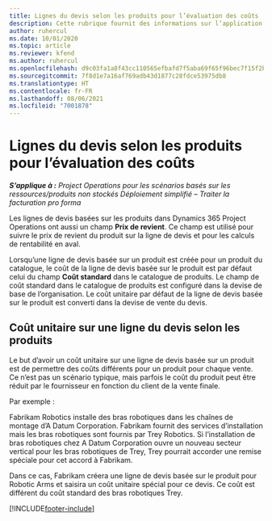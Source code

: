 ```yaml
---
title: Lignes du devis selon les produits pour l’évaluation des coûts
description: Cette rubrique fournit des informations sur l’application d’un prix de revient à une ligne de devis basée sur un produit.
author: ruhercul
ms.date: 10/01/2020
ms.topic: article
ms.reviewer: kfend
ms.author: ruhercul
ms.openlocfilehash: d9c03fa1a8f43cc110565efbafd7f5aba69f65f96bec7f15f2bd492123f639c7
ms.sourcegitcommit: 7f8d1e7a16af769adb43d1877c28fdce53975db8
ms.translationtype: HT
ms.contentlocale: fr-FR
ms.lasthandoff: 08/06/2021
ms.locfileid: "7001878"
---
```

# <a name="costing-product-based-quote-lines"></a>Lignes du devis selon les produits pour l’évaluation des coûts

_**S’applique à :** Project Operations pour les scénarios basés sur les ressources/produits non stockés Déploiement simplifié – Traiter la facturation pro forma_


Les lignes de devis basées sur les produits dans Dynamics 365 Project Operations ont aussi un champ **Prix de revient**. Ce champ est utilisé pour suivre le prix de revient du produit sur la ligne de devis et pour les calculs de rentabilité en aval.

Lorsqu’une ligne de devis basée sur un produit est créée pour un produit du catalogue, le coût de la ligne de devis basée sur le produit est par défaut celui du champ **Coût standard** dans le catalogue de produits. Le champ de coût standard dans le catalogue de produits est configuré dans la devise de base de l’organisation. Le coût unitaire par défaut de la ligne de devis basée sur le produit est converti dans la devise de vente du devis.

## <a name="unit-cost-on-a-product-based-quote-line"></a>Coût unitaire sur une ligne du devis selon les produits

Le but d’avoir un coût unitaire sur une ligne de devis basée sur un produit est de permettre des coûts différents pour un produit pour chaque vente. Ce n’est pas un scénario typique, mais parfois le coût du produit peut être réduit par le fournisseur en fonction du client de la vente finale.

Par exemple :

Fabrikam Robotics installe des bras robotiques dans les chaînes de montage d’A Datum Corporation. Fabrikam fournit des services d’installation mais les bras robotiques sont fournis par Trey Robotics. Si l’installation de bras robotiques chez A Datum Corporation ouvre un nouveau secteur vertical pour les bras robotiques de Trey, Trey pourrait accorder une remise spéciale pour cet accord à Fabrikam.

Dans ce cas, Fabrikam créera une ligne de devis basée sur le produit pour Robotic Arms et saisira un coût unitaire spécial pour ce devis. Ce coût est différent du coût standard des bras robotiques Trey.


[!INCLUDE[footer-include](../../includes/footer-banner.md)]